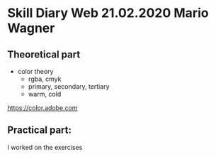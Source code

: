 
# Skill Diary Web 21.02.2020 Mario Wagner

## Theoretical part

* color theory
    * rgba, cmyk
    * primary, secondary, tertiary
    * warm, cold

https://color.adobe.com

## Practical part:

I worked on the exercises

